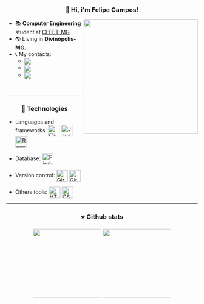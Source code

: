 <h3 align="center"> 👋 Hi, i'm Felipe Campos! </h3>

<img align="right" width="300" src="https://i2.wp.com/allhtaccess.info/wp-content/uploads/2018/03/programming.gif?fit=1281%2C716&ssl=1"/>

<ul align="left">
  <li>📚 <strong>Computer Engineering</strong> student at <a href="https://www.cefetmg.br">CEFET-MG</a>.</li>
  <li>🌎 Living in <strong>Divinópolis-MG</strong>.</li>
  <li>
    📞 My contacts:
    <ul>
      <li>
        <a href="https://www.linkedin.com/in/fco3lho" target="_blank">
          <img align="center" src="https://img.shields.io/badge/LinkedIn-%230077B5.svg?&style=flat-square&logo=linkedin&logoColor=white"/>
        </a>
      </li>
      <li>
        <a href="mailto:felipecampos50123@gmail.com" target="_blank">
          <img align="center" src="https://img.shields.io/badge/Gmail-%23D14836.svg?&style=flat-square&logo=gmail&logoColor=white"/>
        </a>
      </li>
      <li>
        <a href="https://www.instagram.com/fco3lho/" target="_blank">
          <img align="center" src="https://img.shields.io/badge/-Instagram-DF0174?style=flat-square&labelColor=DF0174&logo=instagram&logoColor=white"/>
        </a>
      </li>
    </ul>
  </li>
</ul>

<br>

---


<h3 align="center">🔧 Technologies</h3>

- Languages and frameworks: 
  <img align="center" height="30rem" src="https://img.shields.io/badge/C%2B%2B-00599C?style=for-the-badge&logo=c%2B%2B&logoColor=white" alt="C++"/> 
  <img align="center" height="30rem" src="https://img.shields.io/badge/JavaScript-F7DF1E?style=for-the-badge&logo=javascript&logoColor=white" alt="Javascript"/>
  <img align="center" height="30rem" src="https://img.shields.io/badge/React-20232A?style=for-the-badge&logo=react&logoColor=61DAFB" alt="React"/>
 
- Database:
  <img align="center" height="30rem" src="https://img.shields.io/badge/Firebase-F29D0C?style=for-the-badge&logo=firebase&logoColor=white" alt="Firebase"/> 

- Version control:
  <img align="center" height="30rem" src="https://img.shields.io/badge/GIT-E44C30?style=for-the-badge&logo=git&logoColor=white" alt="Git"/> 
  <img align="center" height="30rem" src="https://img.shields.io/badge/GitHub-100000?style=for-the-badge&logo=github&logoColor=white" alt="Github"/> 

- Others tools: 
  <img align="center" height="30rem" src="https://img.shields.io/badge/HTML5-E34F26?style=for-the-badge&logo=html5&logoColor=white" alt="HTML5"/> 
  <img align="center" height="30rem" src="https://img.shields.io/badge/CSS3-1572B6?style=for-the-badge&logo=css3&logoColor=white" alt="CSS3"/>



---          


<h3 align="center">⭐ Github stats</h3> 

<div align="center">
  <img height="180em" src="https://github-readme-stats.vercel.app/api/top-langs/?username=fco3lho&layout=compact&langs_count=6&theme=prussian&hide_border=true"/>
  <img height="180em" src="https://github-readme-stats.vercel.app/api?username=fco3lho&show_icons=true&include_all_commits=true&theme=prussian&hide_border=true"/>
</div>
